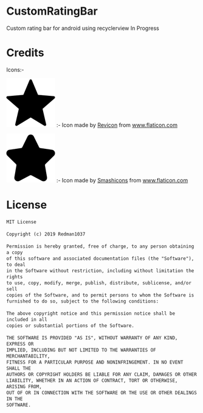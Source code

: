 # CustomRatingBar
Custom rating bar for android using recyclerview
In Progress
# Credits

Icons:-

![Star](custom_rating_bar/src/main/res/drawable/custom_rating_bar_star.png) :- Icon made by [Revicon](https://www.flaticon.com/authors/revicon) from www.flaticon.com

![Star rounded](custom_rating_bar/src/main/res/drawable/custom_rating_bar_star_rounded.png) :- Icon made by [Smashicons](https://www.flaticon.com/authors/smashicons) from www.flaticon.com


# License 

```
MIT License

Copyright (c) 2019 Redman1037

Permission is hereby granted, free of charge, to any person obtaining a copy
of this software and associated documentation files (the "Software"), to deal
in the Software without restriction, including without limitation the rights
to use, copy, modify, merge, publish, distribute, sublicense, and/or sell
copies of the Software, and to permit persons to whom the Software is
furnished to do so, subject to the following conditions:

The above copyright notice and this permission notice shall be included in all
copies or substantial portions of the Software.

THE SOFTWARE IS PROVIDED "AS IS", WITHOUT WARRANTY OF ANY KIND, EXPRESS OR
IMPLIED, INCLUDING BUT NOT LIMITED TO THE WARRANTIES OF MERCHANTABILITY,
FITNESS FOR A PARTICULAR PURPOSE AND NONINFRINGEMENT. IN NO EVENT SHALL THE
AUTHORS OR COPYRIGHT HOLDERS BE LIABLE FOR ANY CLAIM, DAMAGES OR OTHER
LIABILITY, WHETHER IN AN ACTION OF CONTRACT, TORT OR OTHERWISE, ARISING FROM,
OUT OF OR IN CONNECTION WITH THE SOFTWARE OR THE USE OR OTHER DEALINGS IN THE
SOFTWARE.
```
